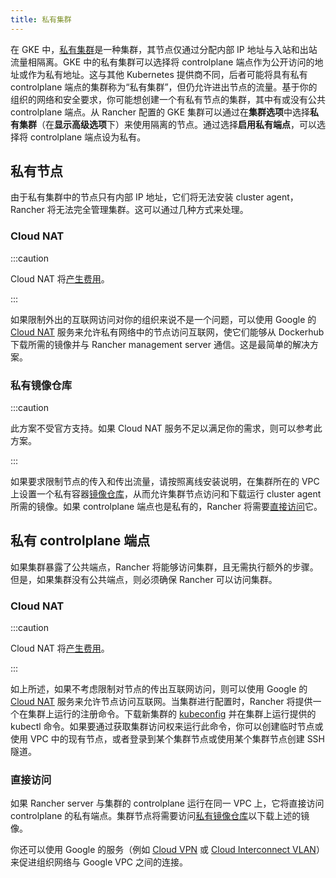 ```yaml
---
title: 私有集群
---
```


在 GKE 中，[私有集群](https://cloud.google.com/kubernetes-engine/docs/concepts/private-cluster-concept)是一种集群，其节点仅通过分配内部 IP 地址与入站和出站流量相隔离。GKE 中的私有集群可以选择将 controlplane 端点作为公开访问的地址或作为私有地址。这与其他 Kubernetes 提供商不同，后者可能将具有私有 controlplane 端点的集群称为“私有集群”，但仍允许进出节点的流量。基于你的组织的网络和安全要求，你可能想创建一个有私有节点的集群，其中有或没有公共 controlplane 端点。从 Rancher 配置的 GKE 集群可以通过在**集群选项**中选择**私有集群**（在**显示高级选项**下）来使用隔离的节点。通过选择**启用私有端点**，可以选择将 controlplane 端点设为私有。

## 私有节点

由于私有集群中的节点只有内部 IP 地址，它们将无法安装 cluster agent，Rancher 将无法完全管理集群。这可以通过几种方式来处理。

### Cloud NAT

:::caution

Cloud NAT 将[产生费用](https://cloud.google.com/nat/pricing)。

:::

如果限制外出的互联网访问对你的组织来说不是一个问题，可以使用 Google 的 [Cloud NAT](https://cloud.google.com/nat/docs/using-nat) 服务来允许私有网络中的节点访问互联网，使它们能够从 Dockerhub 下载所需的镜像并与 Rancher management server 通信。这是最简单的解决方案。

### 私有镜像仓库

:::caution

此方案不受官方支持。如果 Cloud NAT 服务不足以满足你的需求，则可以参考此方案。

:::

如果要求限制节点的传入和传出流量，请按照离线安装说明，在集群所在的 VPC 上设置一个私有容器[镜像仓库](../../../../pages-for-subheaders/air-gapped-helm-cli-install.md)，从而允许集群节点访问和下载运行 cluster agent 所需的镜像。如果 controlplane 端点也是私有的，Rancher 将需要[直接访问](#直接访问)它。

## 私有 controlplane 端点

如果集群暴露了公共端点，Rancher 将能够访问集群，且无需执行额外的步骤。但是，如果集群没有公共端点，则必须确保 Rancher 可以访问集群。

### Cloud NAT

:::caution

Cloud NAT 将[产生费用](https://cloud.google.com/nat/pricing)。

:::

如上所述，如果不考虑限制对节点的传出互联网访问，则可以使用 Google 的 [Cloud NAT](https://cloud.google.com/nat/docs/using-nat) 服务来允许节点访问互联网。当集群进行配置时，Rancher 将提供一个在集群上运行的注册命令。下载新集群的 [kubeconfig](https://cloud.google.com/kubernetes-engine/docs/how-to/cluster-access-for-kubectl) 并在集群上运行提供的 kubectl 命令。如果要通过获取集群访问权来运行此命令，你可以创建临时节点或使用 VPC 中的现有节点，或者登录到某个集群节点或使用某个集群节点创建 SSH 隧道。

### 直接访问

如果 Rancher server 与集群的 controlplane 运行在同一 VPC 上，它将直接访问 controlplane 的私有端点。集群节点将需要访问[私有镜像仓库](#私有镜像仓库)以下载上述的镜像。

你还可以使用 Google 的服务（例如 [Cloud VPN](https://cloud.google.com/network-connectivity/docs/vpn/concepts/overview) 或 [Cloud Interconnect VLAN](https://cloud.google.com/network-connectivity/docs/interconnect)）来促进组织网络与 Google VPC 之间的连接。
